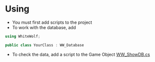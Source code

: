 # Using

* You must first add scripts to the project
* To work with the database, add

``` csharp
using WhiteWolf;

public class YourClass : WW_Database
```

* To check the data, add a script to the Game Object [WW_ShowDB.cs](WW_ShowDB.cs)
